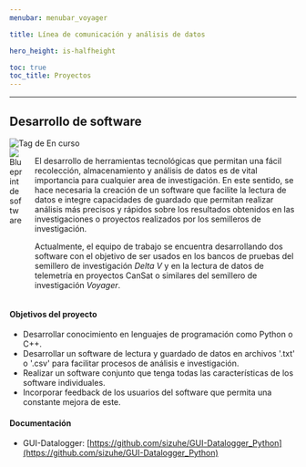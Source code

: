 ```yaml
---
menubar: menubar_voyager

title: Línea de comunicación y análisis de datos

hero_height: is-halfheight

toc: true
toc_title: Proyectos
---
```

<link href="../../../assets/css/custom.css" rel="stylesheet" type="text/css">
<style>
  .hero.is-primary.is-bold {
    background-color: #1d4b73ff;
    background-image: none;
  }
</style>


---

## Desarrollo de software
<img class="badges" src="https://img.shields.io/badge/-En%20curso-FFDD56" alt="Tag de En curso">

<div class="columns is-multiline is-vcentered">
  <div class="column is-one-third">
    <img id ="img-logos" src="../../../img_shared/blueprint_software.png" alt="Blueprint de software">
  </div>
  <div class="column">
    <p>El desarrollo de herramientas tecnológicas que permitan una fácil recolección, almacenamiento y análisis de datos es de vital importancia para cualquier area de investigación. En este sentido, se hace necesaria la creación de un software que facilite la lectura de datos e integre capacidades de guardado que permitan realizar análisis más precisos y rápidos sobre los resultados obtenidos en las investigaciones o proyectos realizados por los semilleros de investigación.</p>
    <p>Actualmente, el equipo de trabajo se encuentra desarrollando dos software con el objetivo de ser usados en los bancos de pruebas del semillero de investigación <i>Delta V</i> y en la lectura de datos de telemetría en proyectos CanSat o similares del semillero de investigación <i>Voyager</i>.</p>
  </div>
</div>

#### Objetivos del proyecto
- Desarrollar conocimiento en lenguajes de programación como Python o C++.
- Desarrollar un software de lectura y guardado de datos en archivos '.txt' o '.csv' para facilitar procesos de análisis e investigación.
- Realizar un software conjunto que tenga todas las características de los software individuales.
- Incorporar feedback de los usuarios del software que permita una constante mejora de este.

#### Documentación
- GUI-Datalogger: [https://github.com/sizuhe/GUI-Datalogger_Python](https://github.com/sizuhe/GUI-Datalogger_Python)